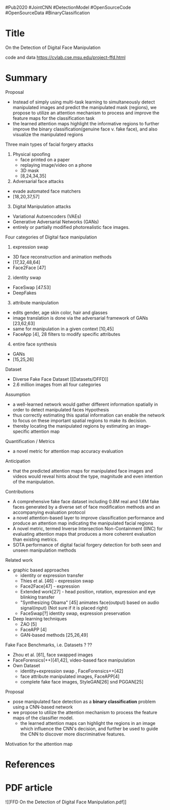 
#Pub2020
#JointCNN #DetectionModel #OpenSourceCode #OpenSourceData #BinaryClassification
# Title 
On the Detection of Digital Face Manipulation

code and data
https://cvlab.cse.msu.edu/project-ffd.html


# Summary
Proposal
- Instead of simply using multi-task learning to simultaneously detect manipulated images and predict the manipulated mask (regions), we propose to utilize an attention mechanism to process and improve the feature maps for the classification task
- the learned attention maps highlight the informative regions to further improve the binary classification(genuine face v. fake face), and also visualize the manipulated regions

Three main types of facial forgery attacks 
1. Physical spoofing
	- face printed on a paper
	- replaying image/video on a phone 
	- 3D mask 
	- [8,24,34,35]
2. Adversarial face attacks
- evade automated face matchers
- [18,20,37,57]
3. Digital Manipulation attacks 
- Variational Autoencoders (VAEs)
- Generative Adversarial Networks (GANs)
- entirely or partially modified photorealistic face images. 

Four categories of Digital face manipulation 
1. expression swap
- 3D face reconstruction and animation methods 
- [17,32,48,64]
- Face2Face [47]
2. identity swap
- FaceSwap [47.53]
- DeepFakes
3. attribute manipulation
- edits gender, age skin color, hair and glasses
- image translation is done via the adversarial framework of GANs [23,62,63]
- same for manipulation in a given context [10,45]
- FaceApp [4], 28 filters to modify specific attributes
4. entire face synthesis 
- GANs
- [15,25,26]

Dataset
- Diverse Fake Face Dataset [[Datasets/DFFD]]
- 2.6 million images from all four categories 


Assumption
- a well-learned network would gather different information spatially in order to detect manipulated faces 
Hypothesis 
- thus correctly estimating this spatial information can enable the network to focus on these important spatial regions to make its decision. 
- thereby locating the manipulated regions by estimating an image-specific attention map

Quantification / Metrics 
- a novel metric for attention map accuracy evaluation

Anticipation
- that the predicted attention maps for manipulated face images and videos would reveal hints about the type, magnitude and even intention of the manipulation. 

Contributions
- A comprehensive fake face dataset including 0.8M real and 1.6M fake faces generated by a diverse set of face modification methods and an accompanying evaluation protocol
- a novel attention-based layer to improve classification performance and produce an attention map indicating the manipulated facial regions 
- A novel metric, termed Inverse Intersection Non-Containment (IINC) for evaluating attention maps that produces a more coherent evaluation than existing metrics.
- SOTA performance of digital facial forgery detection for both seen and unseen manipulation methods 

Related work
- graphic based approaches 
	- identity or expression transfer 
	- Thies et al. [46] - expression swap
	- Face2Face[47] - expression 
	- Extended work[27] - head position, rotation, expression and eye blinking transfer
	- "Synthesizing Obama" [45] animates face(output) based on audio signal(input) (Not sure if it is placed right)
	- FaceSwap[?] identity swap, expression preservation
- Deep learning techniques 
	- ZAO [5]
	- FaceAPP [4]
	- GAN-based methods [25,26,49]

Fake Face Benchmarks, i.e. Datasets ? ??
- Zhou et al. [61], face swapped images
- FaceForensics(++)[41,42], video-based face manipulation
- Own Dataset
	- identity+expression swap , FaceForensics++[42]
	- face attribute manipulated images, FaceAPP[4]
	- complete fake face images, StyleGAN[26] snd PGGAN[25]

Proposal
- pose manipulated face detection as a **binary classification** problem using a CNN-based network 
- we propose to utilize the attention mechanism to process the feature maps of the classifier model. 
	- the learned attention maps can highlight the regions in an image which influence the CNN's decision, and further be used to guide the CNN to discover more discriminative features.

Motivation for the attention map 

# References


# PDF article
![[FFD On the Detection of Digital Face Manipulation.pdf]]
